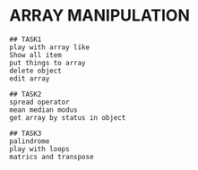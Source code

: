 # ARRAY MANIPULATION

    ## TASK1
    play with array like
    Show all item 
    put things to array
    delete object
    edit array

    ## TASK2
    spread operator
    mean median modus
    get array by status in object
    
    ## TASK3
    palindrome
    play with loops
    matrics and transpose
    
    
    
    
